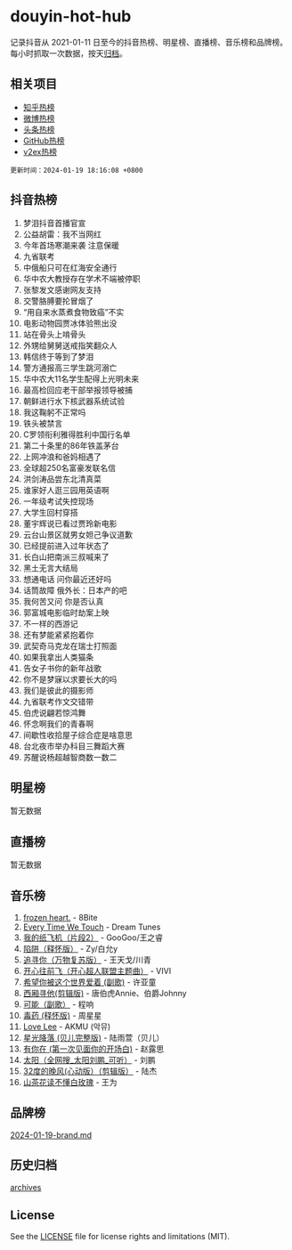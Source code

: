 # douyin-hot-hub

记录抖音从 2021-01-11 日至今的抖音热榜、明星榜、直播榜、音乐榜和品牌榜。每小时抓取一次数据，按天[归档](archives)。

## 相关项目

- [知乎热榜](https://github.com/lonnyzhang423/zhihu-hot-hub)
- [微博热榜](https://github.com/lonnyzhang423/weibo-hot-hub)
- [头条热榜](https://github.com/lonnyzhang423/toutiao-hot-hub)
- [GitHub热榜](https://github.com/lonnyzhang423/github-hot-hub)
- [v2ex热榜](https://github.com/lonnyzhang423/v2ex-hot-hub)


`更新时间：2024-01-19 18:16:08 +0800`

## 抖音热榜

1. 梦泪抖音首播官宣
1. 公益胡雷：我不当网红
1. 今年首场寒潮来袭 注意保暖
1. 九省联考
1. 中俄船只可在红海安全通行
1. 华中农大教授存在学术不端被停职
1. 张黎发文感谢网友支持
1. 交警胳膊要抡冒烟了
1. “用自来水蒸煮食物致癌”不实
1. 电影动物园贾冰体验熊出没
1. 站在骨头上啃骨头
1. 外甥给舅舅送戒指笑翻众人
1. 韩信终于等到了梦泪
1. 警方通报高三学生跳河溺亡
1. 华中农大11名学生配得上光明未来
1. 最高检回应老干部举报领导被捕
1. 朝鲜进行水下核武器系统试验
1. 我这鞠躬不正常吗
1. 铁头被禁言
1. C罗领衔利雅得胜利中国行名单
1. 第二十条里的86年铁盖茅台
1. 上网冲浪和爸妈相遇了
1. 全球超250名富豪发联名信
1. 洪剑涛品尝东北清真菜
1. 谁家好人逛三园用英语啊
1. 一年级考试失控现场
1. 大学生回村穿搭
1. 董宇辉说已看过贾玲新电影
1. 云台山景区就男女妲己争议道歉
1. 已经提前进入过年状态了
1. 长白山把南派三叔喊来了
1. 黑土无言大结局
1. 想通电话 问你最近还好吗
1. 话筒故障 俄外长：日本产的吧
1. 我何苦又问 你是否认真
1. 郭富城电影临时劫案上映
1. 不一样的西游记
1. 还有梦能紧紧抱着你
1. 武契奇马克龙在瑞士打照面
1. 如果我拿出人类猫条
1. 告女子书你的新年战歌
1. 你不是梦寐以求要长大的吗
1. 我们是彼此的摄影师
1. 九省联考作文交错带
1. 伯虎说翩若惊鸿舞
1. 怀念啊我们的青春啊
1. 间歇性收拾屋子综合症是啥意思
1. 台北夜市举办科目三舞蹈大赛
1. 苏醒说杨超越智商数一数二

## 明星榜

暂无数据

## 直播榜

暂无数据

## 音乐榜

1. [frozen heart.](https://sf86-cdn-tos.douyinstatic.com/obj/tos-cn-ve-2774/oIIWJfyjIACZA9zQMtnJ6hQQhFC4vhCupoRBsO) - 8Bite
1. [Every Time We Touch](https://sf86-cdn-tos.douyinstatic.com/obj/tos-cn-ve-2774/ogN6lUKQeBBfEVhIOMikG1CcJjugxk1tztZyhP) - Dream Tunes
1. [我的纸飞机（片段2）](https://sf86-cdn-tos.douyinstatic.com/obj/tos-cn-ve-2774/oM2ZrKcg2CD5AeRB2gkeXOFB1IxAGJdZPazYHf) - GooGoo/王之睿
1. [陷阱（释怀版）](https://sf86-cdn-tos.douyinstatic.com/obj/tos-cn-ve-2774/oE8C21LeZrzKLDFfQYgMzx4GAIHageG5IzayY7) - Zy/白允y
1. [追寻你（万物复苏版）](https://sf3-cdn-tos.douyinstatic.com/obj/tos-cn-ve-2774/oYeAZJsbjIDit9APmBg8u6uDUQnHmoCf3gbo74) - 王天戈/川青
1. [开心往前飞（开心超人联盟主题曲）](https://sf3-cdn-tos.douyinstatic.com/obj/tos-cn-ve-2774/9d8fb7c82cf1421fb93a9fe925275e0a) - VIVI
1. [希望你被这个世界爱着 (副歌)](https://sf86-cdn-tos.douyinstatic.com/obj/tos-cn-ve-2774/oUHCmWQfZlE3QQBKBeD8rCFLpJzPgCpImhsxMt) - 许亚童
1. [西厢寻他(剪辑版)](https://sf3-cdn-tos.douyinstatic.com/obj/tos-cn-ve-2774/oUsAVfAQKlRNxEv5qxvIB8o5qmIWUcXbzJKJhw) - 唐伯虎Annie、伯爵Johnny
1. [可能（副歌）](https://sf3-cdn-tos.douyinstatic.com/obj/tos-cn-ve-2774/cde1731888894259b333569393c2fb51) - 程响
1. [毒药 (释怀版)](https://sf86-cdn-tos.douyinstatic.com/obj/tos-cn-ve-2774/oYILMEAzspdZBIzy4frJNB8ZHPHWAhiwowd4Ad) - 周星星
1. [Love Lee](https://sf3-cdn-tos.douyinstatic.com/obj/tos-cn-ve-2774/o05GbkJGbCBTdDnMtB0fwOYgkeZp23vrWQDQBS) - AKMU (악뮤)
1. [星光降落 (贝儿完整版)](https://sf86-cdn-tos.douyinstatic.com/obj/tos-cn-ve-2774/okwB9hAwyAtsFFkFBzAX1hOOfQuIoMNs0W2Mwr) - 陆雨萱（贝儿）
1. [有你在 (第一次见面你的开场白)](https://sf86-cdn-tos.douyinstatic.com/obj/tos-cn-ve-2774/oAthrQ3ClJBfI57uBoFEgNDYtNCZ0TSYQQfxQ0) - 赵露思
1. [太阳（全网搜_太阳刘鹏_可听）](https://sf86-cdn-tos.douyinstatic.com/obj/tos-cn-ve-2774/ogWbyIQnlBFImVbeDocRdCIYtBHlbJXgfZMvgz) - 刘鹏
1. [32度的晚风(心动版）（剪辑版）](https://sf3-cdn-tos.douyinstatic.com/obj/tos-cn-ve-2774/owNyabsyWdzUulxhoJfK8IBXgp0UMQAHpvGh2B) - 陆杰
1. [山茶花读不懂白玫瑰](https://sf86-cdn-tos.douyinstatic.com/obj/tos-cn-ve-2774/osfn8B7DktrRHEPJgPCfDbw7QDQEkwC16BxZg9) - 王为

## 品牌榜

[2024-01-19-brand.md](archives/2024-01-19-brand.md)

## 历史归档

[archives](archives)

## License

See the [LICENSE](LICENSE) file for license rights and limitations (MIT).
